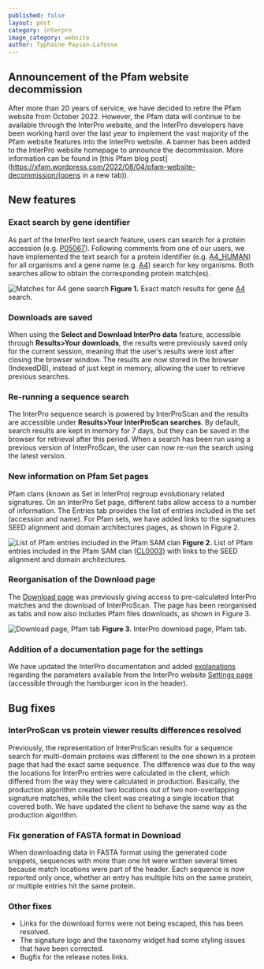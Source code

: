 ```yaml
---
published: false
layout: post
category: interpro
image_category: website
author: Typhaine Paysan-Lafosse
---
```

## Announcement of the Pfam website decommission

After more than 20 years of service, we have decided to retire the Pfam website from October 2022. However, the Pfam data will continue to be available through the InterPro website, and the InterPro developers have been working hard over the last year to implement the vast majority of the Pfam website features into the InterPro website. A banner has been added to the InterPro website homepage to announce the decommission. More information can be found in [this Pfam blog post](https://xfam.wordpress.com/2022/08/04/pfam-website-decommission/(opens in a new tab)).

## New features
### Exact search by gene identifier
As part of the InterPro text search feature, users can search for a protein accession (e.g. [P05067](https://www.ebi.ac.uk/interpro/search/text/P05067/?page=1#table)). Following comments from one of our users, we have implemented the text search for a protein identifier (e.g. [A4_HUMAN](https://www.ebi.ac.uk/interpro/search/text/A4_HUMAN/?page=1#table)) for all organisms and a gene name (e.g. [A4](https://www.ebi.ac.uk/interpro/search/text/A4/?page=1#table)) search for key organisms. Both searches allow to obtain the corresponding protein match(es).

![Matches for A4 gene search]({{site.baseurl}}/assets/media/images/posts/interpro_90_gene_search_match.png)
**Figure 1.** Exact match results for gene [A4](https://www.ebi.ac.uk/interpro/search/text/A4/?page=1#table) search.

### Downloads are saved
When using the **Select and Download InterPro data** feature, accessible through **Results>Your downloads**, the results were previously saved only for the current session, meaning that the user’s results were lost after closing the browser window. The results are now stored in the browser (IndexedDB), instead of just kept in memory, allowing the user to retrieve previous searches.

### Re-running a sequence search
The InterPro sequence search is powered by InterProScan and the results are accessible under **Results>Your InterProScan searches**. By default, search results are kept in memory for 7 days, but they can be saved in the browser for retrieval after this period. When a search has been run using a previous version of InterProScan, the user can now re-run the search using the latest version.

### New information on Pfam Set pages
Pfam clans (known as Set in InterPro) regroup evolutionary related signatures. On an InterPro Set page, different tabs allow access to a number of information. The Entries tab provides the list of entries included in the set (accession and name). For Pfam sets, we have added links to the signatures SEED alignment and domain architectures pages, as shown in Figure 2.

![List of Pfam entries included in the Pfam SAM clan]({{site.baseurl}}/assets/media/images/posts/interpro_90_pfam_set_entries.png)
**Figure 2.** List of Pfam entries included in the Pfam SAM clan ([CL0003](https://www.ebi.ac.uk/interpro/set/pfam/CL0003/entry/pfam/#table)) with links to the SEED alignment and domain architectures.

### Reorganisation of the Download page
The [Download page](https://www.ebi.ac.uk/interpro/download/) was previously giving access to pre-calculated InterPro matches and the download of InterProScan. The page has been reorganised as tabs and now also includes Pfam files downloads, as shown in Figure 3.

![Download page, Pfam tab]({{site.baseurl}}/assets/media/images/posts/interpro_90_download.png)
**Figure 3.** InterPro download page, Pfam tab.

### Addition of a documentation page for the settings 
We have updated the InterPro documentation and added [explanations](https://interpro-documentation.readthedocs.io/en/latest/settings.html) regarding the parameters available from the InterPro website [Settings page](https://www.ebi.ac.uk/interpro/settings/) (accessible through the hamburger icon in the header).

## Bug fixes
### InterProScan vs protein viewer results differences resolved
Previously, the representation of InterProScan results for a sequence search for multi-domain proteins was different to the one shown in a protein page that had the exact same sequence. The difference was due to the way the locations for InterPro entries were calculated in the client, which differed from the way they were calculated in production. Basically, the production algorithm created two locations out of two non-overlapping signature matches, while the client was creating a single location that covered both. We have updated the client to behave the same way as the production algorithm.

### Fix generation of FASTA format in Download
When downloading data in FASTA format using the generated code snippets, sequences with more than one hit were written several times because match locations were part of the header. Each sequence is now reported only once, whether an entry has multiple hits on the same protein, or multiple entries hit the same protein.

### Other fixes
- Links for the download forms were not being escaped, this has been resolved.
- The signature logo and the taxonomy widget had some styling issues that have been corrected.
- Bugfix for the release notes links.


